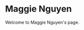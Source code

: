 <html>
  <head>
    <title>Maggie's GitHub.io</title>
    <script src="https://cdn.jsdelivr.net/npm/p5@1.11.1/lib/p5.min.js"></script> 
  </head>
  
  <body>
    <h1>Maggie Nguyen</h1>
    <p>Welcome to Maggie Nguyen's page.</p>
    <script>
//Maggie Nguyen - Rainbow Squares 
let userInput = ""; //stores input 

function setup() {
  createCanvas(1000, 1000); //1000x1000 square canvas
  background(225); //white background
  userInput = prompt("Hello, welcome to Maggie's Website. Please enter your name for personalization:");
}

function draw() {
  background(225); //sets background to white 

  const r = color(255, 0, 0); //red using RGB 
  const o = color(255, 165, 0); //orange 
  const y = color(255, 255, 0); //yellow
  const g = color(0, 255, 0); //green 
  const b = color(0, 0, 255); //blue 
  const p = color(128, 0, 128); //purple 

  
  fill(255);
  rect(0, 0, 1000, 1000); //side to side, up down, width, length 
  fill(r); 
  rect(25, 25, 950, 950);
  fill(o);
  rect(50, 50, 900, 900);
  fill(y);
  rect(75, 75, 850, 850);
  fill(g);
  rect(100, 100, 800, 800);
  fill(b);
  rect(125, 125, 750, 750);
  fill(p);
  rect(150, 150, 700, 700);
  fill(r); 
  rect(175, 175, 650, 650);
  fill(o);
  rect(200, 200, 600, 600);
  fill(y);
  rect(225, 225, 550, 550);
  fill(g);
  rect(250, 250, 500, 500);
  fill(b);
  rect(275, 275, 450, 450);
  fill(p);
  rect(300, 300, 400, 400);
  fill(r); 
  rect(325, 325, 350, 350);
  fill(o);
  rect(350, 350, 300, 300);
  fill(y);
  rect(375, 375, 250, 250);
  fill(g);
  rect(400, 400, 200, 200);
  fill(b);
  rect(425, 425, 150, 150);
  fill(p);
  rect(450, 450, 100, 100);
  fill(r); 
  rect(475, 475, 50, 50);
  fill(o);
  rect(488, 488, 25, 25);

  if (frameCount % 2 === 0) {
    fill(random(255), random(255), random(255)); //random colors
  } else {
    fill(255); //white text
  }

    textAlign(CENTER, CENTER);

  if (userInput) {
    textSize(80);
    text("HELLO " + userInput.toUpperCase(), width / 2, height / 2 - 30);
    
    textSize(40);
    text("Please download the TouchDesigner file", width / 2, height / 2 + 40);
  } else {
    textSize(60);
    text("HELLO USER", width / 2, height / 2 - 30);

    textSize(28);
    text("Please download the TouchDesigner file", width / 2, height / 2 + 40);
  }

} //end of Rainbow Squares


    </script>
  </body>
</html>
